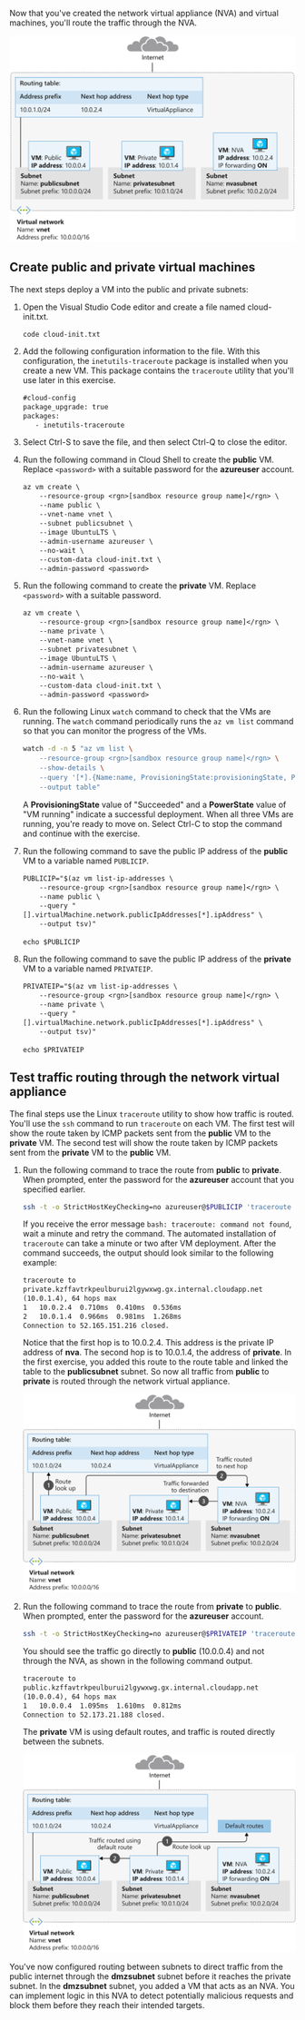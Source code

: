 Now that you've created the network virtual appliance (NVA) and virtual machines, you'll route the traffic through the NVA.

![Virtual machines and IP addresses](../media/6-vms-ip-addresses.svg)

## Create public and private virtual machines

The next steps deploy a VM into the public and private subnets:

1. Open the Visual Studio Code editor and create a file named cloud-init.txt.

    ```bash
    code cloud-init.txt
    ```

1. Add the following configuration information to the file. With this configuration, the `inetutils-traceroute` package is installed when you create a new VM. This package contains the `traceroute` utility that you'll use later in this exercise.

    ```Text
    #cloud-config
    package_upgrade: true
    packages:
       - inetutils-traceroute
    ```

1. Select Ctrl-S to save the file, and then select Ctrl-Q to close the editor.

1. Run the following command in Cloud Shell to create the **public** VM. Replace `<password>` with a suitable password for the **azureuser** account.

    ```azurecli
    az vm create \
        --resource-group <rgn>[sandbox resource group name]</rgn> \
        --name public \
        --vnet-name vnet \
        --subnet publicsubnet \
        --image UbuntuLTS \
        --admin-username azureuser \
        --no-wait \
        --custom-data cloud-init.txt \
        --admin-password <password>
    ```

1. Run the following command to create the **private** VM. Replace `<password>` with a suitable password.

    ```azurecli
    az vm create \
        --resource-group <rgn>[sandbox resource group name]</rgn> \
        --name private \
        --vnet-name vnet \
        --subnet privatesubnet \
        --image UbuntuLTS \
        --admin-username azureuser \
        --no-wait \
        --custom-data cloud-init.txt \
        --admin-password <password>
    ```

1. Run the following Linux `watch` command to check that the VMs are running. The `watch` command periodically runs the `az vm list` command so that you can monitor the progress of the VMs.

    ```bash
    watch -d -n 5 "az vm list \
        --resource-group <rgn>[sandbox resource group name]</rgn> \
        --show-details \
        --query '[*].{Name:name, ProvisioningState:provisioningState, PowerState:powerState}' \
        --output table"
    ```

    A **ProvisioningState** value of "Succeeded" and a **PowerState** value of "VM running" indicate a successful deployment. When all three VMs are running, you're ready to move on. Select Ctrl-C to stop the command and continue with the exercise.

1. Run the following command to save the public IP address of the **public** VM to a variable named `PUBLICIP`.

    ```azurecli
    PUBLICIP="$(az vm list-ip-addresses \
        --resource-group <rgn>[sandbox resource group name]</rgn> \
        --name public \
        --query "[].virtualMachine.network.publicIpAddresses[*].ipAddress" \
        --output tsv)"

    echo $PUBLICIP
    ```

1. Run the following command to save the public IP address of the **private** VM to a variable named `PRIVATEIP`.

    ```azurecli
    PRIVATEIP="$(az vm list-ip-addresses \
        --resource-group <rgn>[sandbox resource group name]</rgn> \
        --name private \
        --query "[].virtualMachine.network.publicIpAddresses[*].ipAddress" \
        --output tsv)"

    echo $PRIVATEIP
    ```

## Test traffic routing through the network virtual appliance

The final steps use the Linux `traceroute` utility to show how traffic is routed. You'll use the `ssh` command to run `traceroute` on each VM. The first test will show the route taken by ICMP packets sent from the **public** VM to the **private** VM. The second test will show the route taken by ICMP packets sent from the **private** VM to the **public** VM.

1. Run the following command to trace the route from **public** to **private**. When prompted, enter the password for the **azureuser** account that you specified earlier.

    ```bash
    ssh -t -o StrictHostKeyChecking=no azureuser@$PUBLICIP 'traceroute private --type=icmp; exit'
    ```

    If you receive the error message `bash: traceroute: command not found`, wait a minute and retry the command. The automated installation of `traceroute` can take a minute or two after VM deployment. After the command succeeds, the output should look similar to the following example:

    ```Text
    traceroute to private.kzffavtrkpeulburui2lgywxwg.gx.internal.cloudapp.net (10.0.1.4), 64 hops max
    1   10.0.2.4  0.710ms  0.410ms  0.536ms
    2   10.0.1.4  0.966ms  0.981ms  1.268ms
    Connection to 52.165.151.216 closed.
    ```

    Notice that the first hop is to 10.0.2.4. This address is the private IP address of **nva**. The second hop is to 10.0.1.4, the address of **private**. In the first exercise, you added this route to the route table and linked the table to the **publicsubnet** subnet. So now all traffic from **public** to **private** is routed through the network virtual appliance.

   ![Route from public to private](../media/6-public-private-route.svg)

1. Run the following command to trace the route from **private** to **public**. When prompted, enter the password for the **azureuser** account.

    ```bash
    ssh -t -o StrictHostKeyChecking=no azureuser@$PRIVATEIP 'traceroute public --type=icmp; exit'
    ```

    You should see the traffic go directly to **public** (10.0.0.4) and not through the NVA, as shown in the following command output.

    ```Text
    traceroute to public.kzffavtrkpeulburui2lgywxwg.gx.internal.cloudapp.net (10.0.0.4), 64 hops max
    1   10.0.0.4  1.095ms  1.610ms  0.812ms
    Connection to 52.173.21.188 closed.
    ```

    The **private** VM is using default routes, and traffic is routed directly between the subnets.

   ![Route from private to public](../media/6-private-public-route.svg)

You've now configured routing between subnets to direct traffic from the public internet through the **dmzsubnet** subnet before it reaches the private subnet. In the **dmzsubnet** subnet, you added a VM that acts as an NVA. You can implement logic in this NVA to detect potentially malicious requests and block them before they reach their intended targets.
